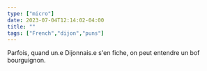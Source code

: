 ```yaml
---
type: ["micro"]
date: 2023-07-04T12:14:02-04:00
title: ""
tags: ["French","dijon","puns"]
---
```

Parfois, quand un.e Dijonnais.e s'en fiche, on peut entendre un bof bourguignon.
